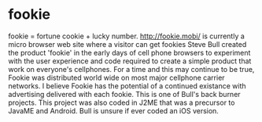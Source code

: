 # fookie
fookie = fortune cookie + lucky number. http://fookie.mobi/ is currently a micro browser web site where a visitor can get fookies
Steve Bull created the product 'fookie' in the early days of cell phone browsers to experiment with the user experience and code required to create a simple product that work on everyone's cellphones. For a time and this may continue to be true, Fookie was distributed world wide on most major cellphone carrier networks. I believe Fookie has the potential of a continued existance with advertising delivered with each fookie. This is one of Bull's back burner projects. This project was also coded in J2ME that was a precursor to JavaME and Android. Bull is unsure if ever coded an iOS version.
